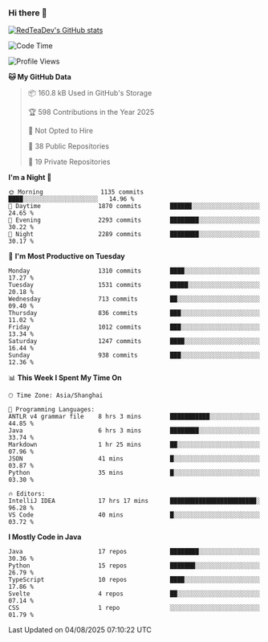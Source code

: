 ### Hi there 👋

<!--
**RedTeaDev/RedTeaDev** is a ✨ _special_ ✨ repository because its `README.md` (this file) appears on your GitHub profile.

Here are some ideas to get you started:

- 🔭 I’m currently working on ...
- 🌱 I’m currently learning ...
- 👯 I’m looking to collaborate on ...
- 🤔 I’m looking for help with ...
- 💬 Ask me about ...
- 📫 How to reach me: ...
- 😄 Pronouns: ...
- ⚡ Fun fact: ...
-->

<!--
[![wakatime](https://wakatime.com/badge/user/6b101ed0-04c0-4490-9283-eb61f2efff96.svg)](https://wakatime.com/@6b101ed0-04c0-4490-9283-eb61f2efff96)
!-->

[![RedTeaDev's GitHub stats](https://github-readme-stats.vercel.app/api?username=RedTeaDev\&include_all_commits=true)](https://github.com/anuraghazra/github-readme-stats)
<!--
[![willianrod's wakatime stats](https://github-readme-stats.vercel.app/api/wakatime?username=RedTeaDev)](https://github.com/anuraghazra/github-readme-stats)
!-->
<!--START_SECTION:waka-->
![Code Time](http://img.shields.io/badge/Code%20Time-3%2C445%20hrs%2053%20mins-blue)

![Profile Views](http://img.shields.io/badge/Profile%20Views-0-blue)

**🐱 My GitHub Data** 

> 📦 160.8 kB Used in GitHub's Storage 
 > 
> 🏆 598 Contributions in the Year 2025
 > 
> 🚫 Not Opted to Hire
 > 
> 📜 38 Public Repositories 
 > 
> 🔑 19 Private Repositories 
 > 
**I'm a Night 🦉** 

```text
🌞 Morning                1135 commits        ████░░░░░░░░░░░░░░░░░░░░░   14.96 % 
🌆 Daytime                1870 commits        ██████░░░░░░░░░░░░░░░░░░░   24.65 % 
🌃 Evening                2293 commits        ████████░░░░░░░░░░░░░░░░░   30.22 % 
🌙 Night                  2289 commits        ████████░░░░░░░░░░░░░░░░░   30.17 % 
```
📅 **I'm Most Productive on Tuesday** 

```text
Monday                   1310 commits        ████░░░░░░░░░░░░░░░░░░░░░   17.27 % 
Tuesday                  1531 commits        █████░░░░░░░░░░░░░░░░░░░░   20.18 % 
Wednesday                713 commits         ██░░░░░░░░░░░░░░░░░░░░░░░   09.40 % 
Thursday                 836 commits         ███░░░░░░░░░░░░░░░░░░░░░░   11.02 % 
Friday                   1012 commits        ███░░░░░░░░░░░░░░░░░░░░░░   13.34 % 
Saturday                 1247 commits        ████░░░░░░░░░░░░░░░░░░░░░   16.44 % 
Sunday                   938 commits         ███░░░░░░░░░░░░░░░░░░░░░░   12.36 % 
```


📊 **This Week I Spent My Time On** 

```text
🕑︎ Time Zone: Asia/Shanghai

💬 Programming Languages: 
ANTLR v4 grammar file    8 hrs 3 mins        ███████████░░░░░░░░░░░░░░   44.85 % 
Java                     6 hrs 3 mins        ████████░░░░░░░░░░░░░░░░░   33.74 % 
Markdown                 1 hr 25 mins        ██░░░░░░░░░░░░░░░░░░░░░░░   07.96 % 
JSON                     41 mins             █░░░░░░░░░░░░░░░░░░░░░░░░   03.87 % 
Python                   35 mins             █░░░░░░░░░░░░░░░░░░░░░░░░   03.30 % 

🔥 Editors: 
IntelliJ IDEA            17 hrs 17 mins      ████████████████████████░   96.28 % 
VS Code                  40 mins             █░░░░░░░░░░░░░░░░░░░░░░░░   03.72 % 
```

**I Mostly Code in Java** 

```text
Java                     17 repos            ████████░░░░░░░░░░░░░░░░░   30.36 % 
Python                   15 repos            ███████░░░░░░░░░░░░░░░░░░   26.79 % 
TypeScript               10 repos            ████░░░░░░░░░░░░░░░░░░░░░   17.86 % 
Svelte                   4 repos             ██░░░░░░░░░░░░░░░░░░░░░░░   07.14 % 
CSS                      1 repo              ░░░░░░░░░░░░░░░░░░░░░░░░░   01.79 % 
```




 Last Updated on 04/08/2025 07:10:22 UTC
<!--END_SECTION:waka-->


